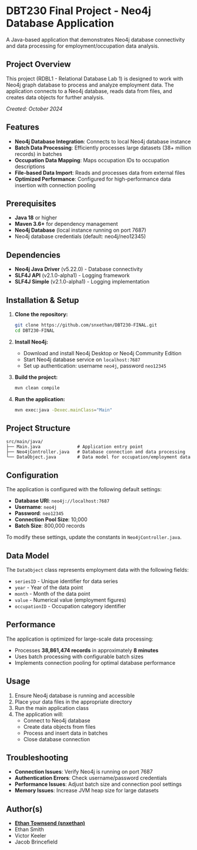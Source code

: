 # DBT230 Final Project - Neo4j Database Application

A Java-based application that demonstrates Neo4j database connectivity and data processing for employment/occupation data analysis.

## Project Overview

This project (RDBL1 - Relational Database Lab 1) is designed to work with Neo4j graph database to process and analyze employment data. The application connects to a Neo4j database, reads data from files, and creates data objects for further analysis.

*Created: October 2024*

## Features

- **Neo4j Database Integration**: Connects to local Neo4j database instance
- **Batch Data Processing**: Efficiently processes large datasets (38+ million records) in batches
- **Occupation Data Mapping**: Maps occupation IDs to occupation descriptions
- **File-based Data Import**: Reads and processes data from external files
- **Optimized Performance**: Configured for high-performance data insertion with connection pooling

## Prerequisites

- **Java 18** or higher
- **Maven 3.6+** for dependency management
- **Neo4j Database** (local instance running on port 7687)
- Neo4j database credentials (default: neo4j/neo12345)

## Dependencies

- **Neo4j Java Driver** (v5.22.0) - Database connectivity
- **SLF4J API** (v2.1.0-alpha1) - Logging framework
- **SLF4J Simple** (v2.1.0-alpha1) - Logging implementation

## Installation & Setup

1. **Clone the repository:**
   ```bash
   git clone https://github.com/snxethan/DBT230-FINAL.git
   cd DBT230-FINAL
   ```

2. **Install Neo4j:**
   - Download and install Neo4j Desktop or Neo4j Community Edition
   - Start Neo4j database service on `localhost:7687`
   - Set up authentication: username `neo4j`, password `neo12345`

3. **Build the project:**
   ```bash
   mvn clean compile
   ```

4. **Run the application:**
   ```bash
   mvn exec:java -Dexec.mainClass="Main"
   ```

## Project Structure

```
src/main/java/
├── Main.java              # Application entry point
├── Neo4jController.java   # Database connection and data processing
└── DataObject.java        # Data model for occupation/employment data
```

## Configuration

The application is configured with the following default settings:

- **Database URI**: `neo4j://localhost:7687`
- **Username**: `neo4j`
- **Password**: `neo12345`
- **Connection Pool Size**: 10,000
- **Batch Size**: 800,000 records

To modify these settings, update the constants in `Neo4jController.java`.

## Data Model

The `DataObject` class represents employment data with the following fields:
- `seriesID` - Unique identifier for data series
- `year` - Year of the data point
- `month` - Month of the data point  
- `value` - Numerical value (employment figures)
- `occupationID` - Occupation category identifier

## Performance

The application is optimized for large-scale data processing:
- Processes **38,861,474 records** in approximately **8 minutes**
- Uses batch processing with configurable batch sizes
- Implements connection pooling for optimal database performance

## Usage

1. Ensure Neo4j database is running and accessible
2. Place your data files in the appropriate directory
3. Run the main application class
4. The application will:
   - Connect to Neo4j database
   - Create data objects from files
   - Process and insert data in batches
   - Close database connection

## Troubleshooting

- **Connection Issues**: Verify Neo4j is running on port 7687
- **Authentication Errors**: Check username/password credentials
- **Performance Issues**: Adjust batch size and connection pool settings
- **Memory Issues**: Increase JVM heap size for large datasets

## Author(s)

- [**Ethan Townsend (snxethan)**](https://www.ethantownsend.dev)
- Ethan Smith
- Victor Keeler
- Jacob Brincefield

